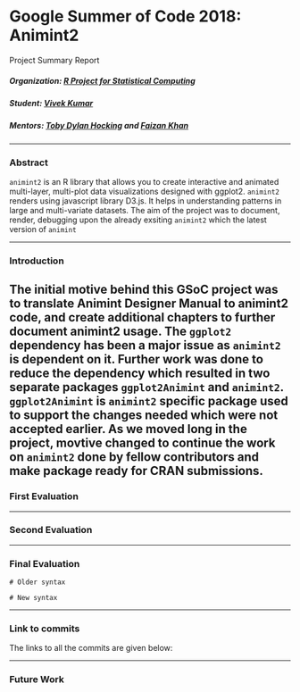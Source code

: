 # Google Summer of Code 2018: Animint2
Project Summary Report


##### Organization: [R Project for Statistical Computing](https://github.com/rstats-gsoc)

##### Student: [Vivek Kumar](https://github.com/vivekktiwari)

##### Mentors: [Toby Dylan Hocking](https://github.com/tdhock) and [Faizan Khan](https://github.com/faizan-khan-iit)

------------------------------------

### Abstract
`animint2` is an R library that allows you to create interactive and animated multi-layer, multi-plot data visualizations designed with ggplot2. `animint2` renders using javascript library D3.js. It helps in understanding patterns in large and multi-variate datasets. The aim of the project was to document, render, debugging upon the already exsiting `animint2` which the latest version of `animint` 

------------------------------------

### Introduction
The initial motive behind this GSoC project was to translate Animint Designer Manual to animint2 code, and create additional chapters to further document animint2 usage. The `ggplot2` dependency has been a major issue as `animint2` is dependent on it. Further work was done to reduce the dependency which resulted in two separate packages `ggplot2Animint` and `animint2`. `ggplot2Animint` is `animint2` specific package used to support the changes needed which were not accepted earlier. As we moved long in the project, movtive changed to continue the work on `animint2` done by fellow contributors and make package ready for CRAN submissions.
------------------------------------

### First Evaluation

------------------------------------

### Second Evaluation

------------------------------------

### Final Evaluation

```
# Older syntax

# New syntax
```


------------------------------------

### Link to commits
The links to all the commits are given below:

------------------------------------

### Future Work

